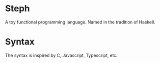 # Steph

A toy functional programming language. Named in the tradition of Haskell.

# Syntax

The syntax is inspired by C, Javascript, Typescript, etc.


